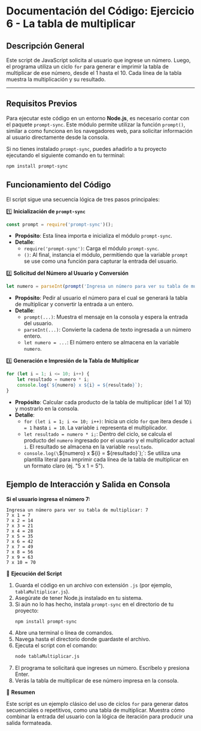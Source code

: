 # Documentación del Código: Ejercicio 6 - La tabla de multiplicar

## Descripción General

Este script de JavaScript solicita al usuario que ingrese un número. Luego, el programa utiliza un ciclo `for` para generar e imprimir la tabla de multiplicar de ese número, desde el 1 hasta el 10. Cada línea de la tabla muestra la multiplicación y su resultado.

---

## Requisitos Previos

Para ejecutar este código en un entorno **Node.js**, es necesario contar con el paquete `prompt-sync`. Este módulo permite utilizar la función `prompt()`, similar a como funciona en los navegadores web, para solicitar información al usuario directamente desde la consola.

Si no tienes instalado `prompt-sync`, puedes añadirlo a tu proyecto ejecutando el siguiente comando en tu terminal:

```bash
npm install prompt-sync
```

## Funcionamiento del Código

El script sigue una secuencia lógica de tres pasos principales:

1️⃣ **Inicialización de `prompt-sync`**

```js
const prompt = require('prompt-sync')();
```

*   **Propósito**: Esta línea importa e inicializa el módulo `prompt-sync`.
*   **Detalle**:
    *   `require('prompt-sync')`: Carga el módulo `prompt-sync`.
    *   `()`: Al final, instancia el módulo, permitiendo que la variable `prompt` se use como una función para capturar la entrada del usuario.

2️⃣ **Solicitud del Número al Usuario y Conversión**

```js
let numero = parseInt(prompt('Ingresa un número para ver su tabla de multiplicar: '));
```

*   **Propósito**: Pedir al usuario el número para el cual se generará la tabla de multiplicar y convertir la entrada a un entero.
*   **Detalle**:
    *   `prompt(...)`: Muestra el mensaje en la consola y espera la entrada del usuario.
    *   `parseInt(...)`: Convierte la cadena de texto ingresada a un número entero.
    *   `let numero = ...`: El número entero se almacena en la variable `numero`.

3️⃣ **Generación e Impresión de la Tabla de Multiplicar**

```js
for (let i = 1; i <= 10; i++) {
    let resultado = numero * i;
    console.log(`${numero} x ${i} = ${resultado}`);
}
```

*   **Propósito**: Calcular cada producto de la tabla de multiplicar (del 1 al 10) y mostrarlo en la consola.
*   **Detalle**:
    *   `for (let i = 1; i <= 10; i++)`: Inicia un ciclo `for` que itera desde `i = 1` hasta `i = 10`. La variable `i` representa el multiplicador.
    *   `let resultado = numero * i;`: Dentro del ciclo, se calcula el producto del `numero` ingresado por el usuario y el multiplicador actual `i`. El resultado se almacena en la variable `resultado`.
    *   `console.log(\`${numero} x ${i} = ${resultado}\`);`: Se utiliza una plantilla literal para imprimir cada línea de la tabla de multiplicar en un formato claro (ej. "5 x 1 = 5").

## Ejemplo de Interacción y Salida en Consola

**Si el usuario ingresa el número 7:**
```
Ingresa un número para ver su tabla de multiplicar: 7
7 x 1 = 7
7 x 2 = 14
7 x 3 = 21
7 x 4 = 28
7 x 5 = 35
7 x 6 = 42
7 x 7 = 49
7 x 8 = 56
7 x 9 = 63
7 x 10 = 70
```

🚀 **Ejecución del Script**

1.  Guarda el código en un archivo con extensión `.js` (por ejemplo, `tablaMultiplicar.js`).
2.  Asegúrate de tener Node.js instalado en tu sistema.
3.  Si aún no lo has hecho, instala `prompt-sync` en el directorio de tu proyecto:
    ```bash
    npm install prompt-sync
    ```
4.  Abre una terminal o línea de comandos.
5.  Navega hasta el directorio donde guardaste el archivo.
6.  Ejecuta el script con el comando:
    ```bash
    node tablaMultiplicar.js
    ```
7.  El programa te solicitará que ingreses un número. Escríbelo y presiona Enter.
8.  Verás la tabla de multiplicar de ese número impresa en la consola.

🏁 **Resumen**

Este script es un ejemplo clásico del uso de ciclos `for` para generar datos secuenciales o repetitivos, como una tabla de multiplicar. Muestra cómo combinar la entrada del usuario con la lógica de iteración para producir una salida formateada.